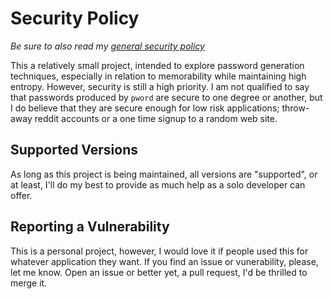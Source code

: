 # Security Policy

*Be sure to also read my [general security policy]*

This a relatively small project, intended to explore password generation
techniques, especially in relation to memorability while maintaining high
entropy. However, security is still a high priority. I am not qualified  to say
that passwords produced by `pword` are secure to one degree or another, but I do
believe that they are secure enough for low risk applications; throw-away reddit
accounts or a one time signup to a random web site.

## Supported Versions

As long as this project is being maintained, all versions are "supported", or at
least, I'll do my best to provide as much help as a solo developer can offer.

## Reporting a Vulnerability

This is a personal project, however, I would love it if people used this for
whatever application they want. If you find an issue or vunerability, please,
let me know. Open an issue or better yet, a pull request, I'd be thrilled to
merge it.

[general security policy]: https://github.com/norwd/.github/blob/main/SECURITY.md
